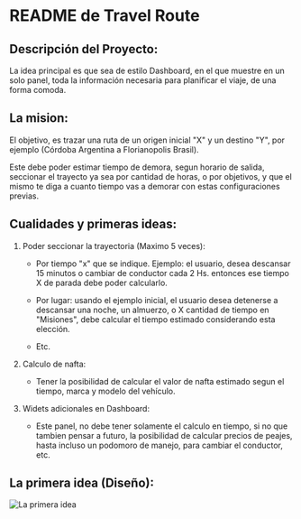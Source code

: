 # README de Travel Route

## Descripción del Proyecto:

La idea principal es que sea de estilo Dashboard, en el que muestre en un solo panel, toda la información necesaria para planificar el viaje, de una forma comoda.

## La mision:

El objetivo, es trazar una ruta de un origen inicial "X" y un destino "Y", por ejemplo (Córdoba Argentina a Florianopolis Brasil).

Este debe poder estimar tiempo de demora, segun horario de salida, seccionar el trayecto ya sea por cantidad de horas, o por objetivos, y que el mismo te diga a cuanto tiempo vas a demorar con estas configuraciones previas.

## Cualidades y primeras ideas:

1. Poder seccionar la trayectoria (Maximo 5 veces):

    - Por tiempo "x" que se indique. Ejemplo: el usuario, desea descansar 15 minutos o cambiar de conductor cada 2 Hs. entonces ese tiempo X de parada debe poder calcularlo.

    - Por lugar: usando el ejemplo inicial, el usuario desea detenerse a descansar una noche, un almuerzo, o X cantidad de tiempo en "Misiones", debe calcular el tiempo estimado considerando esta elección.

    - Etc.

2. Calculo de nafta:

    - Tener la posibilidad de calcular el valor de nafta estimado segun el tiempo, marca y modelo del vehículo.

3. Widets adicionales en Dashboard:

    - Este panel, no debe tener solamente el calculo en tiempo, si no que tambien pensar a futuro, la posibilidad de calcular precios de peajes, hasta incluso un podomoro de manejo, para cambiar el conductor, etc.


## La primera idea (Diseño):
![La primera idea](https://github.com/simonrojasdev/travel_route/blob/546a310364aa43fbb5f4c7a9cc44f1e490767afa/images/images_for_readme/01%20-%20dise%C3%B1o_idea_inicial.excalidraw.png)
